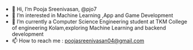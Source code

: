 - 👋 Hi, I’m Pooja Sreenivasan, @pjo7
- 👀 I’m interested in Machine Learning ,App and Game Development 
- 🌱 I’m currently a Computer Science Engineering student at TKM College of engineering Kolam,exploring Machine Learning and backend development
- 📫 How to reach me : poojasreenivasan04@gmail.com
